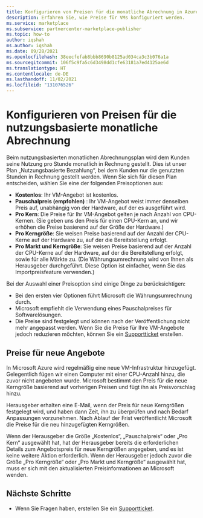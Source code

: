 ```yaml
---
title: Konfigurieren von Preisen für die monatliche Abrechnung in Azure Marketplace
description: Erfahren Sie, wie Preise für VMs konfiguriert werden.
ms.service: marketplace
ms.subservice: partnercenter-marketplace-publisher
ms.topic: how-to
author: iqshah
ms.author: iqshah
ms.date: 09/28/2021
ms.openlocfilehash: 38eecfefab8bbb8690b8125ad034ca3c3b076a1a
ms.sourcegitcommit: 106f5c9fa5c6d3498dd1cfe63181a7ed4125ae6d
ms.translationtype: HT
ms.contentlocale: de-DE
ms.lasthandoff: 11/02/2021
ms.locfileid: "131076526"
---
```

# <a name="configure-prices-for-usage-based-monthly-billing"></a>Konfigurieren von Preisen für die nutzungsbasierte monatliche Abrechnung

Beim nutzungsbasierten monatlichen Abrechnungsplan wird dem Kunden seine Nutzung pro Stunde monatlich in Rechnung gestellt. Dies ist unser Plan „Nutzungsbasierte Bezahlung“, bei dem Kunden nur die genutzten Stunden in Rechnung gestellt werden.
Wenn Sie sich für diesen Plan entscheiden, wählen Sie eine der folgenden Preisoptionen aus:

- **Kostenlos**: Ihr VM-Angebot ist kostenlos.
- **Pauschalpreis (empfohlen)** : Ihr VM-Angebot weist immer denselben Preis auf, unabhängig von der Hardware, auf der es ausgeführt wird.
- **Pro Kern**: Die Preise für Ihr VM-Angebot gelten je nach Anzahl von CPU-Kernen. (Sie geben uns den Preis für einen CPU-Kern an, und wir erhöhen die Preise basierend auf der Größe der Hardware.)
- **Pro Kerngröße**: Sie weisen Preise basierend auf der Anzahl der CPU-Kerne auf der Hardware zu, auf der die Bereitstellung erfolgt.
- **Pro Markt und Kerngröße**: Sie weisen Preise basierend auf der Anzahl der CPU-Kerne auf der Hardware, auf der die Bereitstellung erfolgt, sowie für alle Märkte zu. (Die Währungsumrechnung wird von Ihnen als Herausgeber durchgeführt. Diese Option ist einfacher, wenn Sie das Importpreisfeature verwenden.)

Bei der Auswahl einer Preisoption sind einige Dinge zu berücksichtigen:

- Bei den ersten vier Optionen führt Microsoft die Währungsumrechnung durch.
- Microsoft empfiehlt die Verwendung eines Pauschalpreises für Softwarelösungen.
- Die Preise sind festgelegt und können nach der Veröffentlichung nicht mehr angepasst werden. Wenn Sie die Preise für Ihre VM-Angebote jedoch reduzieren möchten, können Sie ein [Supportticket](./support.md) erstellen.

## <a name="new-offering-pricing"></a>Preise für neue Angebote

In Microsoft Azure wird regelmäßig eine neue VM-Infrastruktur hinzugefügt. Gelegentlich fügen wir einen Computer mit einer CPU-Anzahl hinzu, die zuvor nicht angeboten wurde. Microsoft bestimmt den Preis für die neue Kerngröße basierend auf vorherigen Preisen und fügt ihn als Preisvorschlag hinzu.

Herausgeber erhalten eine E-Mail, wenn der Preis für neue Kerngrößen festgelegt wird, und haben dann Zeit, ihn zu überprüfen und nach Bedarf Anpassungen vorzunehmen. Nach Ablauf der Frist veröffentlicht Microsoft die Preise für die neu hinzugefügten Kerngrößen.

Wenn der Herausgeber die Größe „Kostenlos“, „Pauschalpreis“ oder „Pro Kern“ ausgewählt hat, hat der Herausgeber bereits die erforderlichen Details zum Angebotspreis für neue Kerngrößen angegeben, und es ist keine weitere Aktion erforderlich. Wenn der Herausgeber jedoch zuvor die Größe „Pro Kerngröße“ oder „Pro Markt und Kerngröße“ ausgewählt hat, muss er sich mit den aktualisierten Preisinformationen an Microsoft wenden.

## <a name="next-steps"></a>Nächste Schritte

- Wenn Sie Fragen haben, erstellen Sie ein [Supportticket](./support.md).